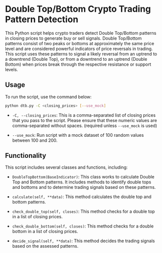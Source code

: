 # Double Top/Bottom Crypto Trading Pattern Detection

This Python script helps crypto traders detect Double Top/Bottom patterns in closing prices to generate buy or sell signals. Double Top/Bottom patterns consist of two peaks or bottoms at approximately the same price level and are considered powerful indicators of price reversals in trading. This script uses these patterns to signal a likely reversal from an uptrend to a downtrend (Double Top), or from a downtrend to an uptrend (Double Bottom) when prices break through the respective resistance or support levels.

## Usage

To run the script, use the command below:

```bash
python dtb.py -C <closing_prices> [--use_mock]
```

- `-C, --closing_prices`: This is a comma-separated list of closing prices that you pass to the script. Please ensure that these numeric values are comma-separated without spaces. (required unless `--use_mock` is used)

- `--use_mock`: Run script with a mock dataset of 100 random values between 100 and 200.


## Functionality

This script includes several classes and functions, including:

- `DoubleTopBottom(BaseIndicator)`: This class works to calculate Double Top and Bottom patterns. It includes methods to identify double tops and bottoms and to determine trading signals based on these patterns.

- `calculate(self, **data)`: This method calculates the double top and bottom patterns.

- `check_double_top(self, closes)`: This method checks for a double top in a list of closing prices.

- `check_double_bottom(self, closes)`: This method checks for a double bottom in a list of closing prices.

- `decide_signal(self, **data)`: This method decides the trading signals based on the assessed patterns.